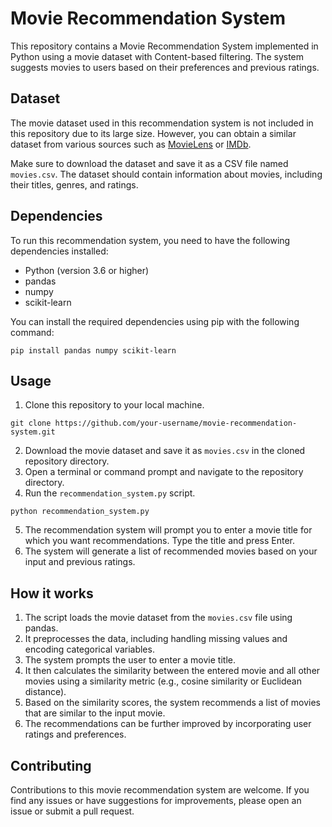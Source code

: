 # Movie Recommendation System

This repository contains a Movie Recommendation System implemented in Python using a movie dataset with Content-based filtering. The system suggests movies to users based on their preferences and previous ratings.

## Dataset
The movie dataset used in this recommendation system is not included in this repository due to its large size. However, you can obtain a similar dataset from various sources such as [MovieLens](https://grouplens.org/datasets/movielens/) or [IMDb](https://www.imdb.com/interfaces/). 

Make sure to download the dataset and save it as a CSV file named `movies.csv`. The dataset should contain information about movies, including their titles, genres, and ratings.

## Dependencies
To run this recommendation system, you need to have the following dependencies installed:
- Python (version 3.6 or higher)
- pandas
- numpy
- scikit-learn

You can install the required dependencies using pip with the following command:
```
pip install pandas numpy scikit-learn
```

## Usage
1. Clone this repository to your local machine.
```
git clone https://github.com/your-username/movie-recommendation-system.git
```
2. Download the movie dataset and save it as `movies.csv` in the cloned repository directory.
3. Open a terminal or command prompt and navigate to the repository directory.
4. Run the `recommendation_system.py` script.
```
python recommendation_system.py
```
5. The recommendation system will prompt you to enter a movie title for which you want recommendations. Type the title and press Enter.
6. The system will generate a list of recommended movies based on your input and previous ratings.

## How it works
1. The script loads the movie dataset from the `movies.csv` file using pandas.
2. It preprocesses the data, including handling missing values and encoding categorical variables.
3. The system prompts the user to enter a movie title.
4. It then calculates the similarity between the entered movie and all other movies using a similarity metric (e.g., cosine similarity or Euclidean distance).
5. Based on the similarity scores, the system recommends a list of movies that are similar to the input movie.
6. The recommendations can be further improved by incorporating user ratings and preferences.

## Contributing
Contributions to this movie recommendation system are welcome. If you find any issues or have suggestions for improvements, please open an issue or submit a pull request. 
